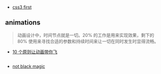 

 - [css3 first](http://gold.xitu.io/post/583e97c961ff4b006b662f5e?utm_source=gold_browser_extension)


 ## animations
 
 > 动画设计中，时间节点就是一切。20% 的工作是用来实现效果，剩下的 80% 使用来寻找合适的参数和持续时间来让一切在同时发生时显得流畅。

 
 - [10 个原则让动画带你飞](https://github.com/xitu/gold-miner/blob/master/TODO/smooth-css-animations.md)




 ## 

 - [not black magic](https://gist.github.com/AimeeKnight/77b36738ec876965c6db5c6d39f4ef4f)